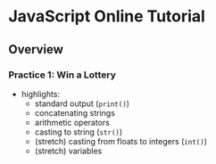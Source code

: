 # JavaScript Online Tutorial

## Overview

### Practice 1: Win a Lottery
* highlights:
    * standard output (`print()`)
    * concatenating strings
    * arithmetic operators
    * casting to string (`str()`)
    * (stretch) casting from floats to integers (`int()`)
    * (stretch) variables
